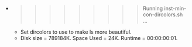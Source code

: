 * >>>>>>>>> Running inst-min-con-dircolors.sh ...
  * Set dircolors to use  to make ls more beautiful.
  * Disk size = 789184K. Space Used = 24K. Runtime = 00:00:00:01.
